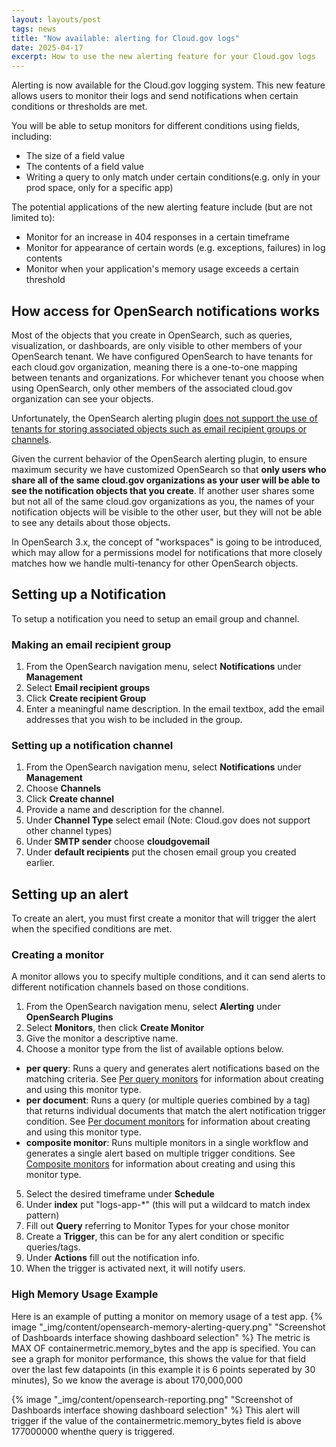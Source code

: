 ```yaml
---
layout: layouts/post
tags: news
title: "Now available: alerting for Cloud.gov logs"
date: 2025-04-17
excerpt: How to use the new alerting feature for your Cloud.gov logs
---
```


Alerting is now available for the Cloud.gov logging system. This new feature allows users to monitor their logs and send notifications when certain conditions or thresholds are met.

You will be able to setup monitors for different conditions using fields, including:

- The size of a field value
- The contents of a field value
- Writing a query to only match under certain conditions(e.g. only in your prod space, only for a specific app)

The potential applications of the new alerting feature include (but are not limited to):

- Monitor for an increase in 404 responses in a certain timeframe
- Monitor for appearance of certain words (e.g. exceptions, failures) in log contents
- Monitor when your application's memory usage exceeds a certain threshold

## How access for OpenSearch notifications works

Most of the objects that you create in OpenSearch, such as queries, visualization, or dashboards, are only visible to other members of your OpenSearch tenant. We have configured OpenSearch to have tenants for each cloud.gov organization, meaning there is a one-to-one mapping between tenants and organizations. For whichever tenant you choose when using OpenSearch, only other members of the associated cloud.gov organization can see your objects.

Unfortunately, the OpenSearch alerting plugin [does not support the use of tenants for storing associated objects such as email recipient groups or channels](https://github.com/opensearch-project/alerting-dashboards-plugin/issues/1096).

Given the current behavior of the OpenSearch alerting plugin, to ensure maximum security we have customized OpenSearch so that **only users who share all of the same cloud.gov organizations as your user will be able to see the notification objects that you create**. If another user shares some but not all of the same cloud.gov organizations as you, the names of your notification objects will be visible to the other user, but they will not be able to see any details about those objects.

In OpenSearch 3.x, the concept of "workspaces" is going to be introduced, which may allow for a permissions model for notifications that more closely matches how we handle multi-tenancy for other OpenSearch objects.

## Setting up a Notification

To setup a notification you need to setup an email group and channel.

### Making an email recipient group

1. From the OpenSearch navigation menu, select **Notifications** under **Management**
2. Select **Email recipient groups**
3. Click **Create recipient Group**
4. Enter a meaningful name description. In the email textbox, add the email addresses that you wish to be included in the group.

### Setting up a notification channel

1. From the OpenSearch navigation menu, select **Notifications** under **Management**
2. Choose **Channels**
3. Click **Create channel**
4. Provide a name and description for the channel.
5. Under **Channel Type** select email (Note: Cloud.gov does not support other channel types)
6. Under **SMTP sender** choose **cloudgovemail**
7. Under **default recipients** put the chosen email group you created earlier.

## Setting up an alert

To create an alert, you must first create a monitor that will trigger the alert when the specified conditions are met.

### Creating a monitor

A monitor allows you to specify multiple conditions, and it can send alerts to different notification channels based on those conditions.

1. From the OpenSearch navigation menu, select **Alerting** under **OpenSearch Plugins**
2. Select **Monitors**, then click **Create Monitor**
3. Give the monitor a descriptive name.
4. Choose a monitor type from the list of available options below.

- **per query**: Runs a query and generates alert notifications based on the matching criteria. See [Per query monitors](https://OpenSearch.org/docs/latest/observing-your-data/alerting/per-query-bucket-monitors/) for information about creating and using this monitor type.
- **per document**: Runs a query (or multiple queries combined by a tag) that returns individual documents that match the alert notification trigger condition. See [Per document monitors](https://OpenSearch.org/docs/latest/observing-your-data/alerting/per-document-monitors/) for information about creating and using this monitor type.
- **composite monitor**: Runs multiple monitors in a single workflow and generates a single alert based on multiple trigger conditions. See [Composite monitors](https://OpenSearch.org/docs/latest/observing-your-data/alerting/composite-monitors/) for information about creating and using this monitor type.

5. Select the desired timeframe under **Schedule**
6. Under **index** put "logs-app-\*" (this will put a wildcard to match index pattern)
7. Fill out **Query** referring to Monitor Types for your chose monitor
8. Create a **Trigger**, this can be for any alert condition or specific queries/tags.
9. Under **Actions** fill out the notification info.
10. When the trigger is activated next, it will notify users.

### High Memory Usage Example
Here is an example of putting a monitor on memory usage of a test app.
{% image "_img/content/opensearch-memory-alerting-query.png" "Screenshot of Dashboards interface showing dashboard selection" %}
The metric is MAX OF containermetric.memory_bytes and the app is specified.
You can see a graph for monitor performance, this shows the value for that field over the last few datapoints (in this example it is 6 points seperated by 30 minutes), So we know the average is about 170,000,000

{% image "_img/content/opensearch-reporting.png" "Screenshot of Dashboards interface showing dashboard selection" %}
This alert will trigger if the value of the containermetric.memory_bytes field is above 177000000 whenthe query is triggered.